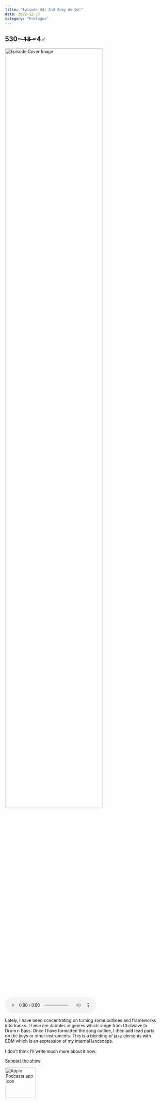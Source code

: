 ```yaml
---
title: "Episode 44: And Away We Go!"
date: 2022-12-23
category: "Prologue"
---
```

## 530~ ̶1̶3̶ ̶~4♂
<img src="https://artwork.captivate.fm/6b7a7527-b6e6-4512-b660-fcc0b7e877a7/-opX7tpLAXRuMDvjmGlF_C_Y.jpg" alt="Episode Cover Image" width=80%/>
<audio controls>
  <source src="https://podcasts.captivate.fm/media/8343e436-a971-47b7-8223-053a3b44b905/11924704-episode-44-and-away-we-go.mp3" type="audio/mpeg">
  Your browser does not support the audio element.
</audio>

<p>Lately, I have been concentrating on turning some outlines and frameworks into tracks. These are dabbles in genres which range from Chillwave to Drum n Bass. Once I have formatted the song outline, I then add lead parts on the keys or other instruments. This is a blending of jazz elements with EDM which is an expression of my internal landscape. <br/><br/>I don&apos;t think I&apos;ll write much more about it now. </p><a rel="payment" href="https://www.paypal.com/donate/?hosted_button_id=WX3GRUK5BHJLS">Support the show</a>

<a href="https://podcasts.apple.com/us/podcast/living-room-music/id1608791560?tscg=30200&itsct=podcast_box_appicon&ls=1&mttnsubad=1608791560" style="display: inline-block;"><img src="https://toolbox.marketingtools.apple.com/api/v2/badges/app-icon-podcasts/standard/en-us" alt="Apple Podcasts app icon" style="width: 100px; height: 100px; vertical-align: middle; object-fit: contain;" /></a>
    